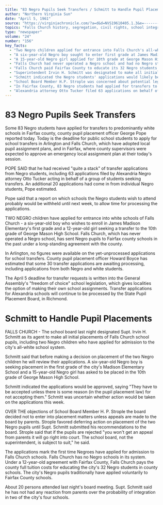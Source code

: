 ```yaml
---
title: "83 Negro Pupils Seek Transfers / Schmitt to Handle Pupil Placements"
author: "Northern Virginia Sun"
date: "April 5, 1961"
source: "https://virginiachronicle.com/?a=d&d=NVS19610405.1.3&e=-------en-20--1--txt-txIN--------"
topics: "Falls Church history, segregation, civil rights, school integration, Northern Virginia, Fairfax County, George Mason High School"
type: "newspaper"
volume: "24"
number: "156"
key_facts:
  - "Two Negro children applied for entrance into Falls Church's all-white schools in April 1961"
  - "A six-year-old Negro boy sought to enter first grade at James Madison Elementary School"
  - "A 15-year-old Negro girl applied for 10th grade at George Mason High School"
  - "Falls Church had never operated a Negro school and had no Negro students in its system"
  - "Falls Church paid Fairfax County to educate its 32 Negro students under a 12-year-old agreement"
  - "Superintendent Irvin H. Schmitt was designated to make all initial school placements in Falls Church"
  - "Schmitt indicated the Negro students' applications would likely be approved"
  - "School Board Member H.P. Strople was concerned about potential legal action over placement decisions"
  - "In Fairfax County, 83 Negro students had applied for transfers to predominantly white schools"
  - "Alexandria attorney Otto Tucker filed 63 applications on behalf of Negro students seeking transfers in Fairfax"
---
```


# 83 Negro Pupils Seek Transfers

Some 83 Negro students have applied for transfers to predominantly white schools in Fairfax county, county pupil placement officer George Pope reported today. Today is the deadline for public school students to apply for school transfers in Arlington and Falls Church, which have adopted local pupil assignment plans, and in Fairfax, where county supervisors were expected to approve an emergency local assignment plan at their today's session. 

POPE SAID that he had received "quite a stack" of transfer applications from Negro students, including 63 applications filed by Alexandria Negro attorney Otto Tucker acting in behalf of a group of students seeking transfers. An additional 20 applications had come in from individual Negro students, Pope estimated. 

Pope said that a report on which schools the Negro students wish to attend probably would be withheld until next week, to allow time for processing the applications. 

TWO NEGRO children have applied for entrance into white schools of Falls Church - a six-year-old boy who wishes to enroll in James Madison Elementary's first grade and a 12-year-old girl seeking a transfer to the 10th grade of George Mason High School. Falls Church, which has never operated a Negro school, has sent Negro pupils to Fairfax county schools in the past under a long-standing agreement with the county.

In Arlington, no figures were available on the yet-unprocessed applications for school transfers. County pupil placement officer Howard Boyce has estimated that some 30 transfer applications are awaiting processing, including applications from both Negro and white students.

The April 5 deadline for transfer requests is written into the General Assembly's "freedom of choice" school legislation, which gives localities the option of making their own school assignments. Transfer applications for Alexandria schools will continue to be processed by the State Pupil Placement Board, in Richmond.

# Schmitt to Handle Pupil Placements

FALLS CHURCH - The school board last night designated Supt. Irvin H. Schmitt as its agent to make all initial placements of Falls Church school pupils, including two Negro children who have applied for admission to the city's all-white school system. 

Schmitt said that before making a decision on placement of the two Negro children he will review their applications. A six-year-old Negro boy is seeking placement in the first grade of the city's Madison Elementary School and a 15-year-old Negro girl has asked to be placed in the 10th grade of George Mason High School. 

Schmitt indicated the applications would be approved, saying "They have to be accepted unless there is some reason (in the pupil placement law) for not accepting them." Schmitt was uncertain whether action would be taken on the applications this week.

OVER THE objections of School Board Member H. P. Strople the board decided not to enter into placement matters unless appeals are made to the board by parents. Strople favored deferring action on placement of the two Negro pupils until Supt. Schmitt submitted his recommendations to the board. Strople said that if the pupils are rejected "you won't get an appeal from parents it will go right into court. The school board, not the superintendent, is subject to suit," he said.

The applications mark the first time Negroes have applied for admission to Falls Church schools. Falls Church has no Negro schools in its system. Under a 12-year-old agreement with Fairfax County, Falls Church pays the county full tuition costs for educating the city's 32 Negro students in county schools. The city's Negro pupils traditionally have applied voluntarily to Fairfax County schools. 

About 20 persons attended last night's board meeting. Supt. Schmitt said he has not had any reaction from parents over the probability of integration in two of the city's four schools. 